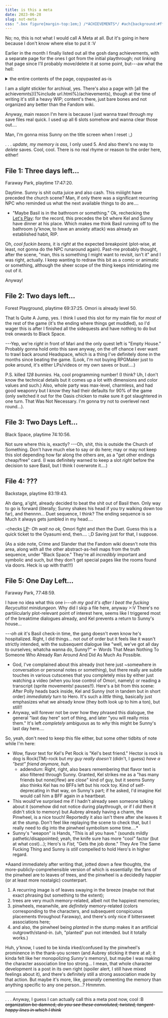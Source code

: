 ```yaml
---
title: is this a meta
date: 2023-06-28
slug: not-meta
css: ".box figure{margin-top:1em;} /*ACHIEVEMENTS*/ #ach{background:#fff; font-family:initial; color:initial; font-size:initial; line-height:initial;} #sum{padding:1em;} #sum:hover,#sum:focus,#sum:active{opacity:.5;} #ach-c{padding:0 1em .5em;} #ach h2{color:initial; font-size:1.5em; font-weight:bold;} #ach ul{margin:0 0 0 1.5em;} #ach ::selection{background:#dfdfdf; color:initial;} /*copypasted:*/ .ach{border:1px solid #bfbfbf; padding:.25em .5em; margin:1em 0;} summary{cursor:pointer;} summary h2{display:inline;} .task-list{list-style-type:none; margin:0 0 0 1.25em; padding:0;} .task-list li{margin:.5em 0; text-indent:-1.5em;} input{margin-right:.5em;} h3{margin-bottom:0;} /*end-A*/ em.omo{font-style:normal;} .box>ul li{margin:.25em 0;}"
---
```

No; no, this is not what I would call A&nbsp;Meta at all. But it's going in here because I don't know where else to put it :V <!--should have a new layout later!!-->

Earlier in the month I finally listed out all the gosh dang achievements, with a separate page for the ones I got from the initial playthrough; not linking that page since I'll probably move/delete it at some point, but---aw what the hell:

<details id="ach"><summary id="sum">the entire contents of the page, copypasted as-is</summary><hr><div id="ach-c" markdown="1">
this isn't really supposed to be A Page i just don't know where else to put it

as of first (and as of writing (June 8), only) playthrough

<details markdown="1" class="ach">
<summary><h2>all</h2></summary>
- [x] **Good Morning!**: Wake up in the morning.
- [x] **Oyasumi.**: Go to sleep after a long day.
- [x] **Alt+F4**: Defeat Download Window.
- [x] **See you, Space Boyfriend...**: Defeat Space Ex-Boyfriend.
- [x] **Ohohohoho!!**: Defeat Sweetheart.
- [x] **Buy high, sell low.**: Defeat Mr. Jawsum.
- [x] **When I flex, I feel my best!**: Defeat Pluto (expanded).
- [x] **Slime Time is Over!**: Defeat Slime Girls.
- [x] **Whale done.**: Defeat Humphrey.
- [ ! ] **There's something behind you...**: Reach the other ending.  
(TRUE: Do not save Basil. \| HIKI: Play the route to the end. [unsure if moving out is necessary])
- [x] **Green Thumb**: Water a plant back to life in Basil's garden.  
(Not mandatory, but can't miss it.)
- [x] **So majestic... so beautiful...**: Fly the Butt Certificate in Cattail Field.  
(Before climbing up to Otherworld, complete the quest Berly's Lost Ball.)
- [ ! ] **Recycling is a concept.**: Get all rewards from the Recycling Machine.  
(Recycle 50 items to obtain the Universal Remote. There are two major methods for grinding recyclables: re/enter the Vast Forest grotto with the Shadow Dog, or scavenge the Junkyard via Kel. Both are luck-based; GLHF!)
- [x] **What's the big idea?!?!**: Make your way and talk to the Lone Mole.  
(Found in the Otherworld Outskirts.)
- [x] **xD**: Get the LOL Sword.  
(Complete the quest Weeping Willow.)
- [x] **Christmas Crusher**: Ruin Christmas.  
(Found in Sprout Mole Village.)
- [x] **Winter Sympathizer**: Choose the Winter Mole.  
(Found in Sprout Mole Village; Spring, Summer, Fall, or Winter. Can only get one per file; save before answering to quickly get all four.)
- [ ! ] **Spring/Summer/Fall Sympathizer**: Choose [The Rest Of The] Mole[s].
- [x] **AWEKJRLKJFLKASNFAWIJGAWEFJAWEKFJAKFAASJFKA**: Kill the first Sous Chef.  
(In Sweetheart's Castle, Royal Kitchen, make at least one mistake during your first attempt at cake-baking.)
- [x] **Everyone's a critic.**: Watch all movies in Sweetheart's "throne room".  
(There are 11. Completely random!)
- [ ! ] **As expected from professionals!**: Perfectly train the Sprout Mole choir.  
([may require save-scumming?])
- [x] **Hope and Vigor!**: Complete Orange Joe's quest.  
(Both in Orange Oasis; brother is on the second level of Dino's Dig.)
- [x] **The Chosen One**: Turn the valve to the right in Rain Town.
- [x] **Ain't nobody here but us chickens.**: Defeat the Chicken? at the top of Dino's Dig.  
(May require save-scumming; if it runs, it won't re-appear.)
- [x] **The currency of the future...**: Trade Clams for Clems.  
(In Sprout Mole Village, complete the B.E.D. quest. Outside Last Resort after defeating Pluto, trade clams with Shady Mole.)
- [x] **Ghost Party!**: Have a Ghost Party.  
(Complete the quest Ghost Party, then talk to the Tophat Ghost.)
- [ ! ] **Good Dog?**: Pet all the creatures in Marina's sector in Humphrey.  
(If you poke one, just leave & re-enter the map to make it re-appear.)
- [ ! ] **Mmm... Sweetheart, I mean, Tofu.**: Hold 99 Tofu.  
(Can be obtained via Sprout Mole fights and shops.)
- [x] **Bunny Exterminator**: Defeat 100 Bunnies.  
(Any variant works.)
- [x] **Squizzard Exterminator**: Defeat 100 Squizzards.  
(Found at the Underwater Highway, Seacow Farms (and only there). All respawn.)
- [x] **Thank you! Thank you! Thank you!**: Commission Rococo.  
(After defeating Sweetheart, can be found in the castle basement.)
- [x] **Patron of the Arts**: Commission all of Rococo's art.  
(Leave and re-enter Sprout Mole Village to trigger artwork completion. Costs 106,000 clams total, including the first.)
- [x] **Power of Friendship!**: Release Energy on your foes.
- [ ! ] **One for the Road**: Gain Bread using Bread Slice.  
(Learned by Omori at Level 5.)
- [x] **Perfect Weather Conditions**: Defeat Kite Kid.  
(Found in Pinwheel Forest.)
- [x] **Gwahahaha!!**: Defeat ???.  
(Defeat Pluto in Otherworld before finding the Special Mixtape.)
- [ ! ] **Goodbye, World!**: Defeat The Earth  
(Found in Captain Spaceboy's shortcut to the Junkyard; disappears on Two Days Left.)
- [x] **Ohoooooooooo...**: Defeat the Unbread Twins.  
(Found in Orange Oasis, Breaven. (Poke around the graveyard.))
- [x] **The First Law**: Defeat Roboheart.  
(Found in the Slime Girls Lair, Molly's puzzle room (post-cutscene).)
- [x] **Minty Fresh**: Brush your teeth every day.
- [x] **Good Dog**: Pet a dog.
- [ ! ] **Littering is bad, recycling is better.**: Throw away something.
- [x] **R.I.P.**: Read all the tombstones in the... dev room...  
(Found in Black Space, The Neighborhood.)
- [ ! ] **You think you're clever, huh...**: Enter code: haveadollariguess at www.omocat-shop.com for $1.00 off.  
(Name the protagonist "OMOCAT." (Not available on consoles.))
- [x] **They call me Scarethrow.**: Listen to Mr. Scarethrow's rant.  
(Found in the Junkyard. Dialogue loops when complete.)
- [ ! ] **It's all a dream...**: Unlock all achievements/badges. Thank you for playing Omori.
- [x] **One more day...**: Reach the good ending.  
(Save Basil, then continue against Omori.)
- [ ! ] **Close your eyes...**: Reach the bad ending.  
(Save Basil, but do *not* continue against Omori.)
- [x] **Up high...**: High-five Kel.
- [x] **Down low...**: High-five Kel three times.
- [ ! ] **Too slow!**: Don't high-five Kel.
- [x] **I'll just take that...**: Take $20.00 from Kel's wardrobe.
- [x] **It's honest work.**: Complete all part-time jobs once.
- [x] **Against all odds...**: Get a perfect score delivering pizza.
- [ ! ] **That can't be good for business.**: Quit in the middle of a part-time job.
- [x] **Good Company**: Go to Sean and Karen's housewarming party.  
(Two prerequisite encounters: Three Days Left at Fix-It, then at their house in the morning of One Day Left.)
- [x] **Math Whiz**: Complete the math worksheet correctly.
- [x] **Grammar Whiz**: Complete the grammar worksheet correctly.
- [ ! ] **Tummy Full of Fish**: Feed the Stray Cat every day and sunset.  
(Locations listed on this Steam guide.)
- [x] **NEEERRRDDDDD!!!**: Lose to Kim and Vance.
- [ ! ] **The Art of Self-defense**: Defeat The Hooligans with Pepper Spray
- [x] **Bees?**: Battle the "bees".  
(During Two Days Left, found in Faraway Park after picking up the "pizza" order. Winning not required. (Disappears after the lake cutscene.))
- [ ! ] **Music Connoisseur of Sorts**: Insert every song into Gino's Jukebox.  
(This is a Process.)
- [ ! ] **The Very Best**: Defeat the Pet Rock champion.  
(This is also a Process.)
- [x] **Reduce, reuse, and recycle!**: Defeat the Recyclepath.  
(Requires completing the Fashionable Mom's sidequest on Two Days Left.)
- [ ! ] **Universally Loved**: Receive all flowers in the hospital.  
(This is a *massive* process.)
- [x] **When she was here...**: Give Flowers to Mari.
- [ ! ] **Good Boy**: Complete your To-Do List.  
([reportedly unmissable, One Day Left])
- [ ! ] **A Bit Less Lonely**: Commission all of Gator Guy's statues.  
(Leave and re-enter Last Resort through the ground floor exit to trigger statue completion.)
- [ ! ] **Take Me to the River!**: Let the plastic fish finish its song.  
([needs batteries via Pinkbeard, then Frozen Lake])
- [ ! ] **Welcome Home**: Take the Keeper of the Castle's power.  
([after resetting Headspace, below Sweetheart's Castle.] Will permanently override the Castle.)
- [ ! ] **I'll cherish you all forever.**: Get the Flower Crown from Basil.  
([after resetting Headspace, not sure if story-obligated or at a specific place?])
- [ ! ] **Anytime is a good time for a picnic!**: Recover at all of Mari's picnics.
- [ ! ] **We'll always be there for you, Omori.**: Visit all mirrors.
- [ ! ] **The view is pretty nice...**: Look through all telescopes.
- [ ! ] **See you, Space Husband...**: Defeat Space Ex-Husband.  
(Found at the peak of Snowglobe Mountain.)
- [ ! ] **The Brightest Stars**: Defeat Pluto and The Earth.  
(Found at the Junkyard shortcut, One Day Left.)
- [ ! ] **Inhuman**: Defeat Mutantheart.  
(Found in the Slime Girls Lair, One Day Left.)
- [ ! ] **Minor Imperfection**: Defeat Perfectheart.  
(Found in the Slime Girls Lair, One Day Left.)
- [ ! ] **Seriously, you're the coolest!**: Beat the Boss Rush.
- [ ! ] **Repressed**: Defeat every Something at the bottom of the Lost Library.
- [ ! ] **Foes Filed!**: Complete the Foe Facts! journal.
</details>


<details open markdown="1" class="ach">
<summary><h2>not achieved yet + reorganized</h2></summary>

### either
- [ ] **There's something behind you...**: Reach the other ending.  
(TRUE: Do not save Basil. \| HIKI: Play the route to the end. [unsure if moving out is necessary])
- [ ] **Recycling is a concept.**: Get all rewards from the Recycling Machine.  
(Recycle 50 items to obtain the Universal Remote. There are [two major methods for grinding recyclables](https://omori.fandom.com/wiki/RECYCLING_MACHINE#STRATEGY): re/enter the Vast Forest grotto with the Shadow Dog, or scavenge the Junkyard via Kel. Both are luck-based; GLHF!)
- [ ] **Spring/Summer/Fall Sympathizer**: Choose [The Rest Of The] Mole[s].
- [ ] **As expected from professionals!**: Perfectly train the Sprout Mole choir.  
([may require save-scumming?])
- [ ] **Good Dog?**: Pet all the creatures in Marina's sector in Humphrey.  
(If you poke one, just leave & re-enter the map to make it re-appear.)
- [ ] **Mmm... Sweetheart, I mean, Tofu.**: Hold 99 Tofu.  
(Can be obtained via Sprout Mole fights and shops.)
- [ ] **One for the Road**: Gain Bread using Bread Slice.  
(Learned by Omori at Level 5.)
- [ ] **Goodbye, World!**: Defeat The Earth  
(Found in Captain Spaceboy's shortcut to the Junkyard; disappears on Two Days Left.)
- [ ] **Littering is bad, recycling is better.**: Throw away something.  
(maybe Faraway-specific?)
- [ ] **You think you're clever, huh...**: Enter code: haveadollariguess at www.omocat-shop.com for $1.00 off.  
(Name the protagonist "OMOCAT." (Not available on consoles.))

### hikikomori
- [ ] **Good Boy**: Complete your To-Do List.  
([reportedly unmissable, One Day Left])
- [ ] **A Bit Less Lonely**: Commission all of Gator Guy's statues.  
(Leave and re-enter Last Resort through the ground floor exit to trigger statue completion.)
- [ ] **Take Me to the River!**: Let the plastic fish finish its song.  
([needs batteries via Pinkbeard, then Frozen Lake])
- [ ] **Welcome Home**: Take the Keeper of the Castle's power.  
([after resetting Headspace, below Sweetheart's Castle.] Will permanently override the Castle.)
- [ ] **I'll cherish you all forever.**: Get the Flower Crown from Basil.  
([after resetting Headspace, not sure if story-obligated or at a specific place?])
- [ ] **Anytime is a good time for a picnic!**: Recover at all of Mari's picnics.
- [ ] **We'll always be there for you, Omori.**: Visit all mirrors.
- [ ] **The view is pretty nice...**: Look through all telescopes.
- [ ] **See you, Space Husband...**: Defeat Space Ex-Husband.  
(Found at the peak of Snowglobe Mountain.)
- [ ] **The Brightest Stars**: Defeat Pluto and The Earth.  
(Found at the Junkyard shortcut, One Day Left.)
- [ ] **Inhuman**: Defeat Mutantheart.  
(Found in the Slime Girls Lair, One Day Left.)
- [ ] **Minor Imperfection**: Defeat Perfectheart.  
(Found in the Slime Girls Lair, One Day Left.)
- [ ] **Seriously, you're the coolest!**: Beat the Boss Rush.
- [ ] **Repressed**: Defeat every Something at the bottom of the Lost Library.
- [ ] **Foes Filed!**: Complete the Foe Facts! journal.

### true
- [ ] **Too slow!**: Don't high-five Kel.
- [ ] **That can't be good for business.**: Quit in the middle of a part-time job.
- [ ] **Tummy Full of Fish**: Feed the Stray Cat every day and sunset.  
(Locations listed on [this Steam guide](https://steamcommunity.com/sharedfiles/filedetails/?id=2342372862).)
- [ ] **The Art of Self-defense**: Defeat The Hooligans with Pepper Spray
- [ ] **Music Connoisseur of Sorts**: Insert every song into Gino's Jukebox.  
(This is [a Process](https://omori.fandom.com/wiki/Category:CDS).)
- [ ] **The Very Best**: Defeat the Pet Rock champion.  
(This is [also a Process](https://omori.fandom.com/wiki/PET_ROCKS#PLAYERS).)
- [ ] **Close your eyes...**: Reach the bad ending.  
(Save Basil, but do *not* continue against Omori.)
- [ ] **Universally Loved**: Receive all flowers in the hospital.  
(This is a *massive* process.)

### last but not least
- [ ] **It's all a dream...**: Unlock all achievements/badges. Thank you for playing Omori.
</details>
</div><!--/ach-c--></details>

I am a *slight* stickler for archival, yes. There's also a page with [all the achievemnts]({%include url.html%}/achievements), though at the time of writing it's still a heavy WIP; content's there, just bare bones and not organized any better than the Fandom wiki.

Anyway, main reason I'm here is because I just wanna trawl through my save files real quick. I used up all 6 slots somehow and wanna clear those out....

Man, I'm gonna miss Sunny on the title screen when I reset :,)

. . . *update, my memory is ass,* I only used 5. And also there's no way to *delete* saves. Cool, cool. There is no real rhyme or reason to the order here, either!

## File 1: Three days left...
Faraway Park, playtime 17:47:20.

Daytime. Sunny is shit outta juice and also cash. This miiiight have preceded the church scene? Man, if only there was a significant recurring NPC who reminded us what the next available things to do are....

- "Maybe <span class="omo">Basil</span> is in the bathroom or something." Ok, rechecking the [Let's&nbsp;Play](https://lparchive.org/Omori/Update%2011/): for the record, this precedes the bit where Kel and Sunny have dinner at his place. Which makes me think Basil running off to the bathroom (y'know, to have an anxiety attack) was already an established habit, RIP. 

Oh, *cool fuckin beans,* it is <em class="omo">right</em> at the expected breakpoint (plot-wise, at least, not gonna do the NPC runaround again). Past-me probably thought, after the scene, "man, this is something I might want to revisit, isn't it" and I was right, actually. I keep wanting to redraw this bit as a comic or animatic or something, although the sheer scope of the thing keeps intimidating me out of it.

Anyway!

## File 2: Two days left...
Forest Playground, playtime 69:37:25. Omori is already level 50.

That Is Quite A Jump, yes. I think I used this slot for my main file for *most* of the rest of the game (it's the ending where things get muddled), so I'd wager this is after I finished all the sidequests and have nothing to do but trek onwards to Black&nbsp;Space.

---Yep, we're *right* in front of Mari and the only quest left is "Empty House." Probably gonna hold onto this save anyway, on the off chance I ever want to trawl back around Headspace, which is a thing I've definitely done in the months since beating the game. (Look, I'm not buying RPGMaker just to poke around, it's either LPs/videos or my own saves or bust....)

P.S. killed *128 bunnies.* Ha, cool programming number! (I think? Uh, I don't know the technical details but it comes up a lot with dimensions and color values and such.) Also, whole party was max-level, charmless, and had good weaponry but I *know* they had their defaults for 90% of the game (only switched it out for the Oasis chicken to make sure it got slaughtered in one turn. That Was Not Necessary. I'm gonna try not to overlevel next round...).

## File 3: Two Days Left...
Black Space, playtime 74:10:56.

Not sure where this is, exactly? ---Oh, shit, this is outside the Church of Something. Don't have much else to say or do here; may or may not keep this slot depending how far along the others are, as a "get other endings cheap/free" card. (I was definitely warned to keep a slot *right* before the decision to save Basil, but I think I overwrote it....)

## File 4: ???
Backstage, playtime 83:19:43.

Ah dang, a'ight, already decided to beat the shit out of Basil then. Only way to go is forward (literally; Sunny shakes his head if you try walking down too far), and thennnn... Duet sequence, I think? The ending sequence is so Much it always gets jumbled in my head....

-checks [LP](https://lparchive.org/Omori/Update%2048/)- *Oh wait no ok,* Omori fight and *then* the Duet. Guess this is a quick ticket to the Oyasumi end, then.... :,D Saving just for that, I suppose.

(As a side note, Crime and Slander that the Fandom wiki doesn't note this area, along with all the other abstract-as-hell maps from the truth sequence, under "Black Space." They're all *incredibly* important and symbolic and such, but they don't get special pages like the rooms found via doors. Heck is up with that!!!)

## File 5: One Day Left...
Faraway Park, 77:48:59.

I have no idea what this one i---*oh my god it's after I beat the fucking Recycultist minidungeon.* Why did I skip a file here, anyway >:V There's no partiiicularly plot-relevant point of interest here, seems like I triggered most of the breaktime dialogues already, and Kel prevents a return to Sunny's house...

---*oh ok* it's Basil check-in time, the gang doesn't even know he's hospitalized. Right, I did things... not *out* of order but it feels like it wasn't strictly intended, with the subsequent dialogue like "well, we've got all day to ourselves; whatcha wanna do, Sunny?" ← Words That Mean Nothing To Someone Who Already Ran Around And Did As Much As Possible.

- God, I've complained about this already (not here just ~somewhere in conversation or personal notes or something), but there really are subtle touches in various cutscenes that you completely miss by either just watching a video (when you lose control of Omori, namely) or reading a transcript (sprite movements! pauses!!). Here's a bit from this scene: After Polly heads back inside, Kel and Sunny (not in tandem but in short order) *immediately* turn to Hero. It's such a *little* thing, basically just emphasizes what we already know (they both look up to him a ton), but still!!
- Anyway, will forever not be over how they phrased this dialogue, the general "last day here" sort of thing, and later "you will really miss them." It's left *completely* ambiguous as to *why* this might be Sunny's last day here....

So, yeah, don't need to keep this file either, but some other tidbits of note while I'm here:

- Wow, flavor text for Kel's Pet&nbsp;Rock is "Kel's best friend." Hector is rock is dog is Rock(TM)<!--the uppercase letters are intentional here-->-rock but *my guy really doesn't* (didn't, I guess) *have a "best" friend anymore, huh.*
	- addendum: Right, right, also bears remembering that flavor text is also filtered through Sunny. Granted, Kel strikes me as a "has many friends but none(/few) are *close*" kind of guy, but it seems Sunny also thinks Kel has no BFFs left but his rock toy. Kind of self-deprecating in that way, on Sunny's part; if he asked, I'd imagine Kel would call him a BFF again in a heartbeat.
- This would've surprised me if I hadn't already seen someone talking about it (somehow did not notice during playthrough, or if I *did* then it didn't stick to memory) but Aubrey already having a charm, the Pinwheel, is a nice touch! Reportedly it also isn't there after she leaves it at the stump. Don't feel like replaying the scene to check that, but I really need to dig into the pinwheel symbolism some time....\*
- Sunny's "weapon" is Hands, "This is all you have." (sounds mildly pathetic/disappointed; yeah, the knife sure has more "cool" factor (but at what cost)...); Hero's is *Fist,* "Gets the job done." They Are The Same Fucking Thing and Sunny is *still* compelled to hold Hero's in higher regard.

\*Aaand immediately after writing that, jotted down a few thoughts, the more-publicly-comprehensible version of which is essentially: the fans of the pinwheel are to leaves of trees, and the pinwheel is a decidedly happier (or at least more nostalgic) counterpart.

1. A recurring image is of leaves swaying in the breeze (maybe not that exact phrasing but something to the extent);
2. trees are very much memory-related, albeit not the happiest memories;
3. pinwheels, meanwhile, are *definitely* memory-related (colors corresponding to the characters, and subsequent conspicuous placements throughout Faraway), and there's only nice if bittersweet associations here;
4. and also, the pinwheel being *planted* in the stump makes it an artificial outgrowth/stand-in. (uh, "planted" pun not intended. but it totally works.)

Huh, y'know, I used to be kinda irked/confused by the pinwheel's prominence in the thank-you screen (and Aubrey sticking it there at all; it kinda felt like her monopolizing *Sunny's* memory), but maybe I was making the character association line too strong... I mean, that whole character development is a post in its own right (spoiler alert, I still have mixed feelings about it), and there's definitely still a strong association made by that action. But maybe it's more, like, *generally* cementing the memory than anything specific to any one person...? Hmmmm.

----

. . . Anyway, I guess I can actually call this a meta post now, cool :B ~~organization be damned, *do you see these convoluted, twisted, tangent-happy lines in which I think*~~